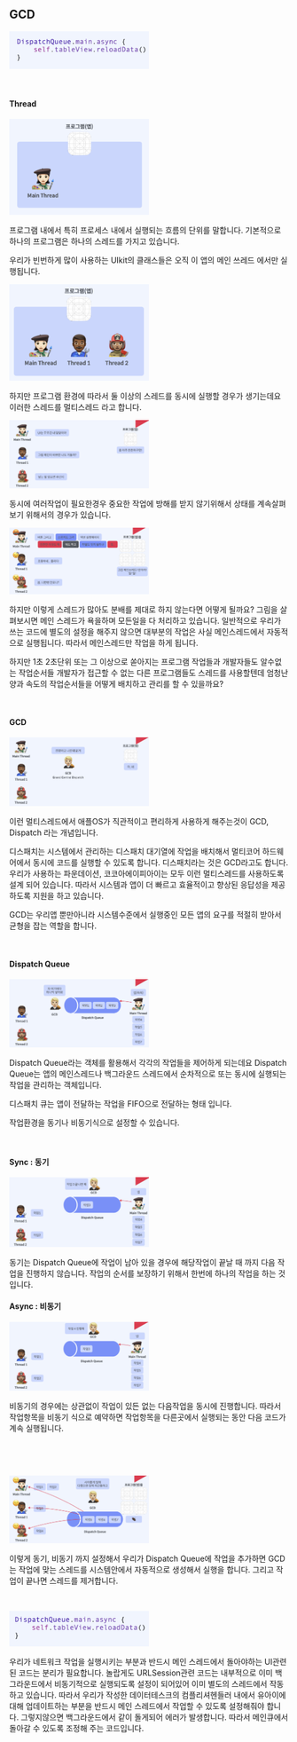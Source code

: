 ## GCD

<img src="./images/GCD_01.png" width="50%"/>   

​      

#### Thread

<img src="./images/GCD_02.png" width="50%"/>

프로그램 내에서 특히 프로세스 내에서 실행되는 흐름의 단위를 말합니다. 기본적으로 하나의 프로그램은 하나의 스레드를 가지고 있습니다.

우리가 빈번하게 많이 사용하는 UIkit의 클래스들은 오직 이 앱의 메인 쓰레드 에서만 실행됩니다. 

<img src="./images/GCD_03.png" width="50%"/>

하지만 프로그램 환경에 따라서 둘 이상의 스레드를 동시에 실행할 경우가 생기는데요 이러한 스레드를 멀티스레드 라고 합니다.

<img src="./images/GCD_04.png" width="50%"/>

동시에 여러작업이 필요한경우 중요한 작업에 방해를 받지 않기위해서 상태를 계속살펴보기 위해서의 경우가 있습니다.

<img src="./images/GCD_05.png" width="50%"/>

하지만 이렇게 스레드가 많아도 분배를 제대로 하지 않는다면 어떻게 될까요? 그림을 살펴보시면 메인 스레드가 욕을하며 모든일을 다 처리하고 있습니다. 일반적으로 우리가 쓰는 코드에 별도의 설정을 해주지 않으면 대부분의 작업은 사실 메인스레드에서 자동적으로 실행됩니다. 따라서 메인스레드만 작업을 하게 됩니다.

하지만 1초 2초단위 또는 그 이상으로 쏟아지는 프로그램 작업들과 개발자들도 알수없는 작업순서들 개발자가 접근할 수 없는 다른 프로그램들도 스레드를 사용할텐데 엄청난 양과 속도의 작업순서들을 어떻게 배치하고 관리를 할 수 있을까요?     

​     

#### GCD

<img src="./images/GCD_06.png" width="50%"/>

이런 멀티스레드에서 애플OS가 직관적이고 편리하게 사용하게 해주는것이 GCD, Dispatch 라는 개념입니다.

디스패치는 시스템에서 관리하는 디스패치 대기열에 작업을 배치해서 멀티코어 하드웨어에서 동시에 코드를 실행할 수 있도록 합니다. 디스패치라는 것은 GCD라고도 합니다. 우리가 사용하는 파운데이션, 코코아에이피아이는 모두 이런 멀티스레드를 사용하도록 설계 되어 있습니다. 따라서 시스템과 앱이 더 빠르고 효율적이고 향상된 응답성을 제공하도록 지원을 하고 있습니다.

GCD는 우리앱 뿐만아니라 시스템수준에서 실행중인 모든 앱의 요구를 적절히 받아서 균형을 잡는 역할을 합니다.     

​    

#### Dispatch Queue

<img src="./images/GCD_07.png" width="50%"/>

Dispatch Queue라는 객체를 활용해서 각각의 작업들을 제어하게 되는데요 Dispatch Queue는 앱의 메인스레드나 백그라운드 스레드에서 순차적으로 또는 동시에 실행되는 작업을 관리하는 객체입니다.

디스패치 큐는 앱이 전달하는 작업을 FIFO으로 전달하는 형태 입니다. 

작업환경을 동기나 비동기식으로 설정할 수 있습니다.    

​    

#### Sync : 동기

<img src="./images/GCD_08.png" width="50%"/>

동기는 Dispatch Queue에 작업이 남아 있을 경우에 해당작업이 끝날 때 까지 다음 작업을 진행하지 않습니다. 작업의 순서를 보장하기 위해서 한번에 하나의 작업을 하는 것 입니다.    

#### Async : 비동기

<img src="./images/GCD_09.png" width="50%"/>

비동기의 경우에는 상관없이 작업이 있든 없는 다음작업을 동시에 진행합니다. 따라서 작업항목을 비동기 식으로 예약하면 작업항목을 다른곳에서 실행되는 동안 다음 코드가 계속 실행됩니다.    

​    

​     

<img src="./images/GCD_010.png" width="50%"/>

이렇게 동기, 비동기 까지 설정해서 우리가 Dispatch Queue에 작업을 추가하면 GCD는 작업에 맞는 스레드를 시스템안에서 자동적으로 생성해서 실행을 합니다. 그리고 작업이 끝나면 스레드를 제거합니다.    

​     

<img src="./images/GCD_011.png" width="50%"/>

우리가 네트워크 작업을 실행시키는 부분과 반드시 메인 스레드에서 돌아야하는 UI관련된 코드는 분리가 필요합니다. 놀랍게도 URLSession관련 코드는 내부적으로 이미 백그라운드에서 비동기적으로 실행되도록 설정이 되어있어 이미 별도의 스레드에서 작동하고 있습니다. 따라서 우리가 작성한 데이터테스크의 컴플리셔헨들러 내에서 유아이에대해 업데이트하는 부분을 반드시 메인 스레드에서 작업할 수 있도록 설정해줘야 합니다. 그렇지않으면 백그라운드에서 같이 돌게되어 에러가 발생합니다. 따라서 메인큐에서 돌아갈 수 있도록 조정해 주는 코드입니다.
